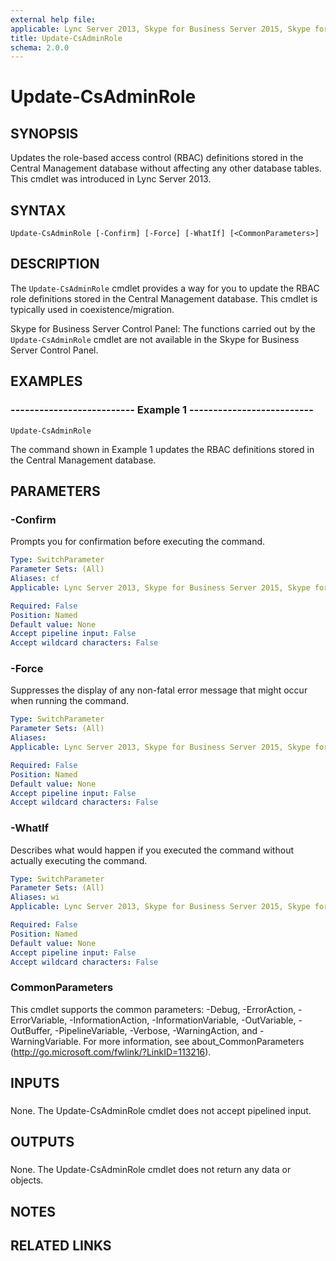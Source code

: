 ```yaml
---
external help file: 
applicable: Lync Server 2013, Skype for Business Server 2015, Skype for Business Server 2019
title: Update-CsAdminRole
schema: 2.0.0
---
```


# Update-CsAdminRole

## SYNOPSIS
Updates the role-based access control (RBAC) definitions stored in the Central Management database without affecting any other database tables.
This cmdlet was introduced in Lync Server 2013.


## SYNTAX

```
Update-CsAdminRole [-Confirm] [-Force] [-WhatIf] [<CommonParameters>]
```

## DESCRIPTION
The `Update-CsAdminRole` cmdlet provides a way for you to update the RBAC role definitions stored in the Central Management database.
This cmdlet is typically used in coexistence/migration.

Skype for Business Server Control Panel: The functions carried out by the `Update-CsAdminRole` cmdlet are not available in the Skype for Business Server Control Panel.


## EXAMPLES

### -------------------------- Example 1 --------------------------
```
Update-CsAdminRole
```

The command shown in Example 1 updates the RBAC definitions stored in the Central Management database.


## PARAMETERS

### -Confirm
Prompts you for confirmation before executing the command.

```yaml
Type: SwitchParameter
Parameter Sets: (All)
Aliases: cf
Applicable: Lync Server 2013, Skype for Business Server 2015, Skype for Business Server 2019

Required: False
Position: Named
Default value: None
Accept pipeline input: False
Accept wildcard characters: False
```

### -Force
Suppresses the display of any non-fatal error message that might occur when running the command.

```yaml
Type: SwitchParameter
Parameter Sets: (All)
Aliases: 
Applicable: Lync Server 2013, Skype for Business Server 2015, Skype for Business Server 2019

Required: False
Position: Named
Default value: None
Accept pipeline input: False
Accept wildcard characters: False
```

### -WhatIf
Describes what would happen if you executed the command without actually executing the command.

```yaml
Type: SwitchParameter
Parameter Sets: (All)
Aliases: wi
Applicable: Lync Server 2013, Skype for Business Server 2015, Skype for Business Server 2019

Required: False
Position: Named
Default value: None
Accept pipeline input: False
Accept wildcard characters: False
```

### CommonParameters
This cmdlet supports the common parameters: -Debug, -ErrorAction, -ErrorVariable, -InformationAction, -InformationVariable, -OutVariable, -OutBuffer, -PipelineVariable, -Verbose, -WarningAction, and -WarningVariable. For more information, see about_CommonParameters (http://go.microsoft.com/fwlink/?LinkID=113216).

## INPUTS

###  
None.
The Update-CsAdminRole cmdlet does not accept pipelined input.

## OUTPUTS

###  
None.
The Update-CsAdminRole cmdlet does not return any data or objects.

## NOTES

## RELATED LINKS

